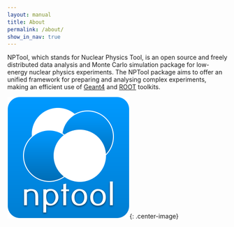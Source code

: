 ```yaml
---
layout: manual 
title: About
permalink: /about/
show_in_nav: true
---
```


NPTool, which stands for Nuclear Physics Tool, is an open source and freely
distributed data analysis and Monte Carlo simulation package for low-energy
nuclear physics experiments. The NPTool package aims to offer an unified
framework for preparing and analysing complex experiments, making an efficient
use of [Geant4](https://geant4.web.cern.ch/geant4/) and 
[ROOT](https://root.cern.ch/) toolkits.

[//]: # (nptool is a Root and Geant4 based framework offering an easy too use, yet very rich, environment to run and developp data analysis and simulation of nuclear physics experiement.)

![NPTool logo](/images/nptoolLogo.png){: .center-image}
